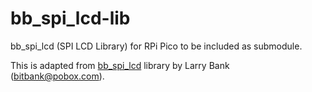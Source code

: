 # bb_spi_lcd-lib
bb_spi_lcd (SPI LCD Library) for RPi Pico to be included as submodule.  

This is adapted from [bb_spi_lcd](https://github.com/bitbank2/Pi_Pico_C_Projects/tree/master/bb_spi_lcd) library by Larry Bank (bitbank@pobox.com).

